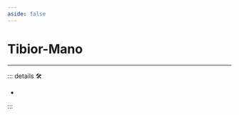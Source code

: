 ```yaml
---
aside: false
---
```

# Tibior-Mano

---

<!-- =================================================== -->
<!-- =================================================== -->
<!-- =================================================== -->
<!-- =================================================== -->
<!-- =================================================== -->
::: details 🛠

-

:::
